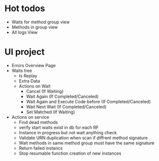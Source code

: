 ﻿# Hot todos
* Waits for method group view
* Methods in group view
* All logs View

# UI project
* Errors Overview Page
* Waits tree
	* Is Replay
	* Extra Data
	* Actions on Wait 
		* Cancel (If Waiting)
		* Wait Again (If Completed/Canceled)
		* Wait Again and Execute Code before (If Completed/Canceled)
		* Wait Next Wait (If Completed/Canceled)
		* Set Matched (If Waiting)
* Actions on service
	* Find dead methods
	* verify start waits exist in db for each RF
	* Instance in progress but not wait anything check
	* Validate URN duplication when scan if diffrent method signature
	* Wait methods in same method group must have the same signature
	* Return failed instancs
	* Stop resumable function creation of new instances